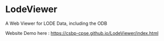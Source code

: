 # LodeViewer
A Web Viewer for LODE Data, including the ODB

Website Demo here : https://csbp-cpse.github.io/LodeViewer/index.html
